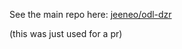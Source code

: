 See the main repo here: [jeeneo/odl-dzr](https://github.com/jeeneo/odl-dzr)

(this was just used for a pr)

